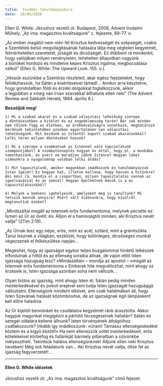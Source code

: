 ```yaml
---
title:  További Tanulmányozásra
date:  26/06/2020
---
```


Ellen G. White: Jézushoz vezető út. Budapest, 2008, Advent Irodalmi Műhely, „Az ima: magasztos kiváltságunk” c. fejezete, 69-77. o.

„Az ember magától nem méri fel Krisztus kedvességét és szépségét, csakis a Szentlélek belső megvilágításának hatására látja meg végtelen kegyelmét, felmérhetetlen szeretetét, jóságát és dicsőségét. Ez döbbent rá mindenkit, hogy valójában milyen reménytelen, tehetetlen állapotban vagyunk a bűnöket hordozó és mindenre képes Krisztus irgalma, megbocsátása nélkül” (Ellen G. White: The Upward Look. 155. o.).

„Véssük eszünkbe a Szentírás részleteit, akár egész fejezeteket, hogy felidézhessük, ha Sátán a kísértéseivel támad!… Amikor arra késztetne, hogy gondolatban földi és érzéki dolgokkal foglalkozzunk, akkor a legjobban a »meg van írva« szavakkal állhatunk ellen neki” (The Advent Review and Sabbath Herald, 1884. április 8.).

**Beszéljük meg!**

`1) Mi a szabad akarat és a szabad választási lehetőség szerepe a döntéseinkben a hitélet és az engedelmesség terén? Bár sok minden nem tőlünk függ az életben, az örökkévalóságra vonatkozó, meghatározó kérdések tekintetében azonban egyértelműen van választási lehetőségünk. Mit kezdünk az Istentől kapott szabad akaratunkkal? Lelki téren milyen döntéseket hozunk?`

`2) Mi a szerepe a szombatnak az Istennel való kapcsolatunk szempontjából? A szombatünneplés hogyan óv attól, hogy pl. a munkába temetkezzünk, és ezért ne maradjon időnk Istenre? Hogyan lehet számunkra a nyugalomnap valóban lelki áldás?`

`3) Mit tapasztalunk, amikor magunkban imádkozunk és tanulmányozzuk Isten Igéjét? Ez hogyan hat, illetve kellene, hogy hasson a hitünkre? Aki kész rá, mondja el a csoportban, milyen tapasztalatai vannak az igeolvasással és az imával! Hogyan épülhetnek mások is a mi tapasztalatainkból?`

`4) Melyek a kedvenc igehelyeink, amelyeket meg is tanultunk? Mi tetszik bennük annyira? Miért vált áldásunkra, hogy kívülről megtanultuk ezeket?  `

„Mindazáltal megáll az Istennek erős fundamentoma, melynek pecséte ez: Ismeri az Úr az övéit; és: Álljon el a hamisságtól minden, aki Krisztus nevét vallja” (2Tim 2:19).

„Az Úrnak lesz egy népe, erős, mint az acél, szilárd, mint a gránitszikla. Tanúi lesznek a világban, eszközei, hogy különleges, dicsőséges munkát végezzenek el felkészülése napján…

Megeshet, hogy az igazságot egykor teljes buzgalommal hirdető lelkészek elfordulnak a hittől és az ellenség soraiba állnak, de vajon ettől Isten igazsága hazugság lesz? »Mindazáltal« – mondja az apostol – »megáll az Istennek erős fundamentoma.« Emberek hite megváltozhat, mint ahogy az érzéseik is, Isten igazsága azonban soha nem változik…

Olyan biztos az igazság, mint ahogy Isten él; Sátán pedig minden mesterkedésével és pokoli erejével sem tudja Isten igazságát hazugsággá változtatni. Ellenségünk mindent elkövet, ami csak hatalmában áll, hogy Isten Szavának hatását közömbösítse, de az igazságnak égő lámpásként kell előre haladnia.

Az Úr kijelölt bennünket és csodálatos kegyelmét ránk árasztotta. Akkor hagyjuk magunkat megigézni a pártütő fecsegéseinek hallatán? Sátán és seregei oldalára kellene állnunk? Isten törvényének áthágóihoz csatlakozzunk? Inkább így imádkozzunk: »Uram! Támassz ellenségeskedést köztem és a kígyó között!« Ha nem ellenezzük sötét mesterkedéseit, erős kötelékeivel körbefog és fullánkját bármely pillanatban a szívünkbe mélyesztheti. Tekintsük halálos ellenségünknek! Álljunk ellen neki Krisztus nevében! Még sok feladatunk van… Aki Krisztus nevét vallja, öltse fel az igazság fegyverzetét!…

---

#### Ellen G. White idézetek

Jézushoz vezető út: „Az ima: magasztos kiváltságunk” című fejezet.